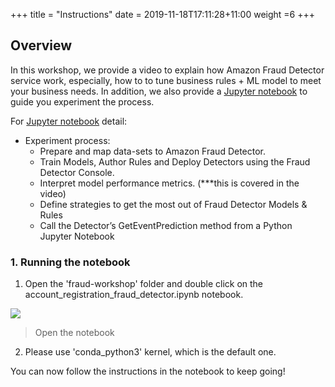 +++
title = "Instructions"
date = 2019-11-18T17:11:28+11:00
weight =6
+++


## Overview

In this workshop, we provide a video to explain how Amazon Fraud Detector service work, especially, how to to tune business rules + ML model to meet your business needs. In addition, we also provide a [Jupyter notebook](https://github.com/tom5610/amazon-fraud-detector-workshop/blob/master/account_registration_fraud_detector.ipynb) to guide you experiment the process.

For [Jupyter notebook](https://github.com/tom5610/amazon-fraud-detector-workshop/blob/master/account_registration_fraud_detector.ipynb) detail:

* Experiment process:
  * Prepare and map data-sets to Amazon Fraud Detector.
  * Train Models, Author Rules and Deploy Detectors using the Fraud Detector Console.
  * Interpret model performance metrics. (***this is covered in the video)
  * Define strategies to get the most out of Fraud Detector Models & Rules
  * Call the Detector’s GetEventPrediction method from a Python Jupyter Notebook  

### 1. Running the notebook

1. Open the 'fraud-workshop' folder and double click on the account_registration_fraud_detector.ipynb notebook.

![](/images/module-fraud-detector/fraud_detector_jupyter_notebook.png)
> Open the notebook

2. Please use 'conda_python3' kernel, which is the default one.

You can now follow the instructions in the notebook to keep going!
